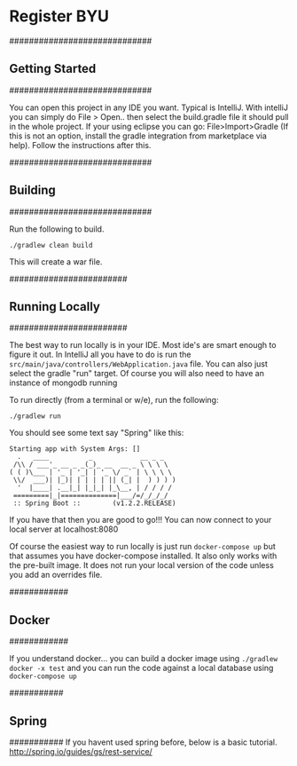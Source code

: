 Register BYU
========

#############################
## Getting Started
#############################

You can open this project in any IDE you want.
Typical is IntelliJ. With intelliJ you can simply do File > Open.. then select the build.gradle file
it should pull in the whole project.
If your using eclipse you can go: File>Import>Gradle (If this is not an option,
install the gradle integration from marketplace via help). Follow the instructions after this.

#############################
## Building
#############################

Run the following to build.

    ./gradlew clean build
    
This will create a war file. 

########################
## Running Locally
########################

The best way to run locally is in your IDE. Most ide's are smart enough to figure it out. In IntelliJ all you have to do is run the `src/main/java/controllers/WebApplication.java` file. You can also just select the gradle "run" target. Of course you will also need to have an instance of mongodb running

To run directly (from a terminal or w/e), run the following:

    ./gradlew run
    
You should see some text say "Spring" like this:
    
    Starting app with System Args: []
      .   ____          _            __ _ _
     /\\ / ___'_ __ _ _(_)_ __  __ _ \ \ \ \
    ( ( )\___ | '_ | '_| | '_ \/ _` | \ \ \ \
     \\/  ___)| |_)| | | | | || (_| |  ) ) ) )
      '  |____| .__|_| |_|_| |_\__, | / / / /
     =========|_|==============|___/=/_/_/_/
     :: Spring Boot ::        (v1.2.2.RELEASE)

If you have that then you are good to go!!!
You can now connect to your local server at localhost:8080

Of course the easiest way to run locally is just run `docker-compose up` but that assumes you have docker-compose installed. It also only works with the pre-built image. It does not run your local version of the code unless you add an overrides file.

############
## Docker
############

If you understand docker... you can build a docker image using `./gradlew docker -x test` and you can run the code against a local database using `docker-compose up`

###########
## Spring
###########
If you havent used spring before, below is a basic tutorial.
http://spring.io/guides/gs/rest-service/
